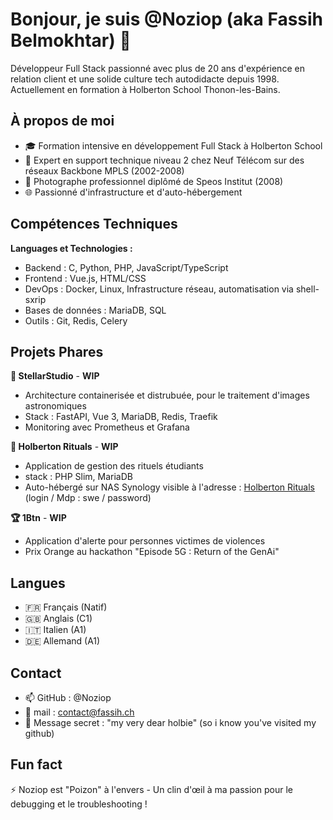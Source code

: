 # Bonjour, je suis @Noziop (aka Fassih Belmokhtar) 👋

Développeur Full Stack passionné avec plus de 20 ans d'expérience en relation client et une solide culture tech autodidacte depuis 1998. Actuellement en formation à Holberton School Thonon-les-Bains.

## À propos de moi

- 🎓 Formation intensive en développement Full Stack à Holberton School
- 🔧 Expert en support technique niveau 2 chez Neuf Télécom sur des réseaux Backbone MPLS (2002-2008)
- 📸 Photographe professionnel diplômé de Speos Institut (2008)
- 🌐 Passionné d'infrastructure et d'auto-hébergement

## Compétences Techniques

**Languages et Technologies :**
- Backend : C, Python, PHP, JavaScript/TypeScript
- Frontend : Vue.js, HTML/CSS
- DevOps : Docker, Linux, Infrastructure réseau, automatisation via shell-sxrip
- Bases de données : MariaDB, SQL
- Outils : Git, Redis, Celery

## Projets Phares

**🌟 StellarStudio** - **WIP**
- Architecture containerisée et distrubuée, pour le traitement d'images astronomiques
- Stack : FastAPI, Vue 3, MariaDB, Redis, Traefik
- Monitoring avec Prometheus et Grafana

**🎯 Holberton Rituals** - **WIP**
- Application de gestion des rituels étudiants
- stack : PHP Slim, MariaDB
- Auto-hébergé sur NAS Synology visible à l'adresse :  [Holberton Rituals](https:///www.fassih.fr)  (login / Mdp : swe / password)

**🏆 1Btn** - **WIP**
- Application d'alerte pour personnes victimes de violences
- Prix Orange au hackathon "Episode 5G : Return of the GenAi"

## Langues

- 🇫🇷 Français (Natif)
- 🇬🇧 Anglais (C1)
- 🇮🇹 Italien (A1)
- 🇩🇪 Allemand (A1)

## Contact

- 📫 GitHub : @Noziop
- 📧 mail : contact@fassih.ch
- 🔑 Message secret : "my very dear holbie" (so i know you've visited my github)

## Fun fact

⚡ Noziop est "Poizon" à l'envers - Un clin d'œil à ma passion pour le debugging et le troubleshooting !




<!---
Noziop/Noziop is a ✨ special ✨ repository because its `README.md` (this file) appears on your GitHub profile.
You can click the Preview link to take a look at your changes.
--->

